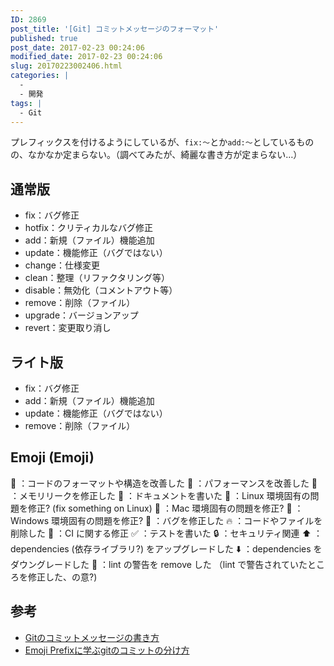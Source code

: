 ```yaml
---
ID: 2869
post_title: '[Git] コミットメッセージのフォーマット'
published: true
post_date: 2017-02-23 00:24:06
modified_date: 2017-02-23 00:24:06
slug: 20170223002406.html
categories: |
  -
  - 開発
tags: |
  - Git
---
```

プレフィックスを付けるようにしているが、`fix:〜`とか`add:〜`としているものの、なかなか定まらない。（調べてみたが、綺麗な書き方が定まらない…）
<!--more-->

## 通常版
> 
* fix：バグ修正
* hotfix：クリティカルなバグ修正
* add：新規（ファイル）機能追加
* update：機能修正（バグではない）
* change：仕様変更
* clean：整理（リファクタリング等）
* disable：無効化（コメントアウト等）
* remove：削除（ファイル）
* upgrade：バージョンアップ
* revert：変更取り消し
>

## ライト版
> 
* fix：バグ修正
* add：新規（ファイル）機能追加
* update：機能修正（バグではない）
* remove：削除（ファイル）
> 

## Emoji (Emoji)
> 
🎨 ：コードのフォーマットや構造を改善した
🐎 ：パフォーマンスを改善した
🚱 ：メモリリークを修正した
📝 ：ドキュメントを書いた
🐧 ：Linux 環境固有の問題を修正? (fix something on Linux)
🍎 ：Mac 環境固有の問題を修正?
🏁 ：Windows 環境固有の問題を修正?
🐛 ：バグを修正した
🔥 ：コードやファイルを削除した
💚 ：CI に関する修正
✅ ：テストを書いた
🔒 ：セキュリティ関連
⬆️ ：dependencies (依存ライブラリ?) をアップグレードした
⬇️ ：dependencies をダウングレードした
👕 ：lint の警告を remove した （lint で警告されていたところを修正した、の意?)
>

## 参考
* [Gitのコミットメッセージの書き方](http://qiita.com/itosho/items/9565c6ad2ffc24c09364)
* [Emoji Prefixに学ぶgitのコミットの分け方](http://dackdive.hateblo.jp/entry/2016/07/06/093000)